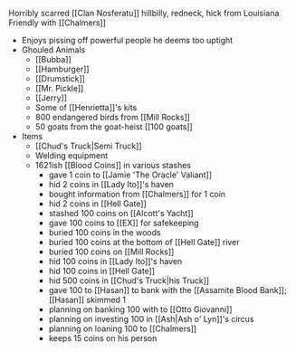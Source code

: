 Horribly scarred [[Clan Nosferatu]] hillbilly, redneck, hick from Louisiana
Friendly with [[Chalmers]]

- Enjoys pissing off powerful people he deems too uptight
- Ghouled Animals
	- [[Bubba]]
	- [[Hamburger]]
	- [[Drumstick]]
	- [[Mr. Pickle]]
	- [[Jerry]]
	- Some of [[Henrietta]]'s kits
	- 800 endangered birds from [[Mill Rocks]]
	- 50 goats from the goat-heist [[100 goats]]
- Items
	- [[Chud's Truck|Semi Truck]]
	- Welding equipment
	- 1621ish [[Blood Coins]] in various stashes
		- gave 1 coin to [[Jamie 'The Oracle' Valiant]]
		- hid 2 coins in [[Lady Ito]]'s haven
		- bought information from [[Chalmers]] for 1 coin
		- hid 2 coins in [[Hell Gate]]
		- stashed 100 coins on [[Alcott's Yacht]]
		- gave 100 coins to [[EX]] for safekeeping
		- buried 100 coins in the woods
		- buried 100 coins at the bottom of [[Hell Gate]] river
		- buried 100 coins on [[Mill Rocks]]
		- hid 100 coins in [[Lady Ito]]'s haven
		- hid 100 coins in [[Hell Gate]]
		- hid 500 coins in [[Chud's Truck|his Truck]]
		- gave 100 to [[Hasan]] to bank with the [[Assamite Blood Bank]]; [[Hasan]] skimmed 1
		- planning on banking 100 with to [[Otto Giovanni]]
		- planning on investing 100 in [[Ash|Ash o' Lyn]]'s circus
		- planning on loaning 100 to [[Chalmers]]
		- keeps 15 coins on his person